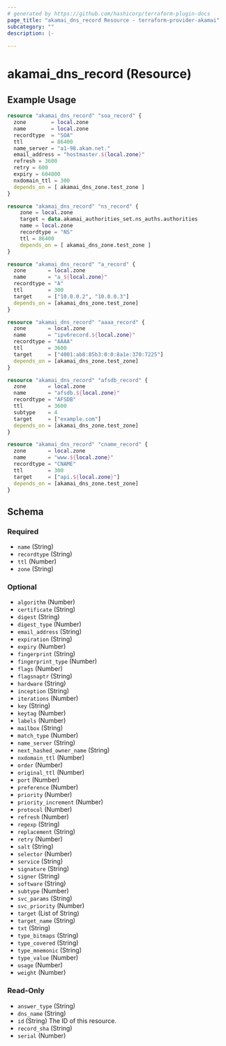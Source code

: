 ```yaml
---
# generated by https://github.com/hashicorp/terraform-plugin-docs
page_title: "akamai_dns_record Resource - terraform-provider-akamai"
subcategory: ""
description: |-
  
---
```


# akamai_dns_record (Resource)



## Example Usage

```terraform
resource "akamai_dns_record" "soa_record" {
  zone        = local.zone
  name        = local.zone
  recordtype  = "SOA"
  ttl         = 86400
  name_server = "a1-98.akam.net."
  email_address = "hostmaster.${local.zone}"
  refresh = 3600
  retry = 600
  expiry = 604800
  nxdomain_ttl = 300
  depends_on = [ akamai_dns_zone.test_zone ]
}

resource "akamai_dns_record" "ns_record" {
    zone = local.zone
    target = data.akamai_authorities_set.ns_auths.authorities 
    name = local.zone
    recordtype = "NS"
    ttl = 86400
    depends_on = [ akamai_dns_zone.test_zone ]
}

resource "akamai_dns_record" "a_record" {
  zone       = local.zone
  name       = "a_${local.zone}"
  recordtype = "A"
  ttl        = 300
  target     = ["10.0.0.2", "10.0.0.3"]
  depends_on = [akamai_dns_zone.test_zone]
}

resource "akamai_dns_record" "aaaa_record" {
  zone       = local.zone
  name       = "ipv6record.${local.zone}"
  recordtype = "AAAA"
  ttl        = 3600
  target     = ["4001:ab8:85b3:0:0:8a1e:370:7225"]
  depends_on = [akamai_dns_zone.test_zone]
}

resource "akamai_dns_record" "afsdb_record" {
  zone       = local.zone
  name       = "afsdb.${local.zone}"
  recordtype = "AFSDB"
  ttl        = 3600
  subtype    = 4
  target     = ["example.com"]
  depends_on = [akamai_dns_zone.test_zone]
}

resource "akamai_dns_record" "cname_record" {
  zone       = local.zone
  name       = "www.${local.zone}"
  recordtype = "CNAME"
  ttl        = 300
  target     = ["api.${local.zone}"]
  depends_on = [akamai_dns_zone.test_zone]
}
```

<!-- schema generated by tfplugindocs -->
## Schema

### Required

- `name` (String)
- `recordtype` (String)
- `ttl` (Number)
- `zone` (String)

### Optional

- `algorithm` (Number)
- `certificate` (String)
- `digest` (String)
- `digest_type` (Number)
- `email_address` (String)
- `expiration` (String)
- `expiry` (Number)
- `fingerprint` (String)
- `fingerprint_type` (Number)
- `flags` (Number)
- `flagsnaptr` (String)
- `hardware` (String)
- `inception` (String)
- `iterations` (Number)
- `key` (String)
- `keytag` (Number)
- `labels` (Number)
- `mailbox` (String)
- `match_type` (Number)
- `name_server` (String)
- `next_hashed_owner_name` (String)
- `nxdomain_ttl` (Number)
- `order` (Number)
- `original_ttl` (Number)
- `port` (Number)
- `preference` (Number)
- `priority` (Number)
- `priority_increment` (Number)
- `protocol` (Number)
- `refresh` (Number)
- `regexp` (String)
- `replacement` (String)
- `retry` (Number)
- `salt` (String)
- `selector` (Number)
- `service` (String)
- `signature` (String)
- `signer` (String)
- `software` (String)
- `subtype` (Number)
- `svc_params` (String)
- `svc_priority` (Number)
- `target` (List of String)
- `target_name` (String)
- `txt` (String)
- `type_bitmaps` (String)
- `type_covered` (String)
- `type_mnemonic` (String)
- `type_value` (Number)
- `usage` (Number)
- `weight` (Number)

### Read-Only

- `answer_type` (String)
- `dns_name` (String)
- `id` (String) The ID of this resource.
- `record_sha` (String)
- `serial` (Number)
